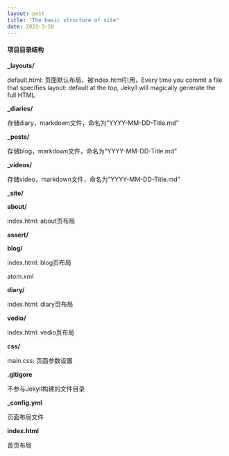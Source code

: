 ```yaml
---
layout: post
title: "The basic structure of site"
date: 2022-3-28
---
```


#### 项目目录结构

**_layouts/**

default.html: 页面默认布局，被index.html引用，Every time you commit a file that specifies layout: default at the top, Jekyll will magically generate the full HTML

**_diaries/**

存储diary，markdown文件，命名为“YYYY-MM-DD-Title.md”

**_posts/**

存储blog，markdown文件，命名为“YYYY-MM-DD-Title.md”

**_videos/**

存储video，markdown文件，命名为“YYYY-MM-DD-Title.md”

**_site/**

**about/** 

index.html: about页布局

**assert/**

**blog/**

index.html: blog页布局

atom.xml

**diary/**

index.html: diary页布局

**vedio/**

index.html: vedio页布局

**css/**

main.css: 页面参数设置

**.gitigore** 

不参与Jekyll构建的文件目录

**_config.yml** 

页面布局文件

**index.html** 

首页布局